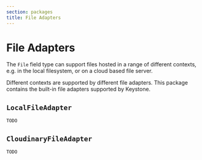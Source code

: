 ```yaml
---
section: packages
title: File Adapters
---
```


# File Adapters

The `File` field type can support files hosted in a range of different contexts, e.g. in the local filesystem, or on a cloud based file server.

Different contexts are supported by different file adapters. This package contains the built-in file adapters supported by Keystone.

## `LocalFileAdapter`

```DOCS_TODO
TODO
```

## `CloudinaryFileAdapter`

```DOCS_TODO
TODO
```
